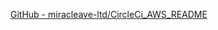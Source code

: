 [GitHub - miracleave-ltd/CircleCi_AWS_README](https://github.com/miracleave-ltd/CircleCi_AWS_README)
